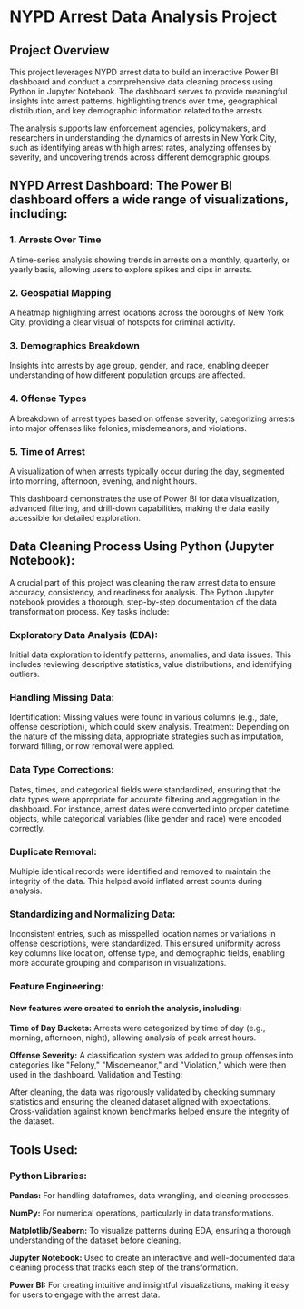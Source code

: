 # NYPD Arrest Data Analysis Project
## Project Overview
This project leverages NYPD arrest data to build an interactive Power BI dashboard and conduct a comprehensive data cleaning process using Python in Jupyter Notebook. The dashboard serves to provide meaningful insights into arrest patterns, highlighting trends over time, geographical distribution, and key demographic information related to the arrests.

The analysis supports law enforcement agencies, policymakers, and researchers in understanding the dynamics of arrests in New York City, such as identifying areas with high arrest rates, analyzing offenses by severity, and uncovering trends across different demographic groups.

## NYPD Arrest Dashboard: The Power BI dashboard offers a wide range of visualizations, including:

### 1. **Arrests Over Time**
A time-series analysis showing trends in arrests on a monthly, quarterly, or yearly basis, allowing users to explore spikes and dips in arrests.
### 2. **Geospatial Mapping**
A heatmap highlighting arrest locations across the boroughs of New York City, providing a clear visual of hotspots for criminal activity.
### 3. **Demographics Breakdown**
Insights into arrests by age group, gender, and race, enabling deeper understanding of how different population groups are affected.
### 4. **Offense Types**
A breakdown of arrest types based on offense severity, categorizing arrests into major offenses like felonies, misdemeanors, and violations.
### 5. **Time of Arrest**
A visualization of when arrests typically occur during the day, segmented into morning, afternoon, evening, and night hours.

This dashboard demonstrates the use of Power BI for data visualization, advanced filtering, and drill-down capabilities, making the data easily accessible for detailed exploration.
## **Data Cleaning Process Using Python (Jupyter Notebook)**: 
A crucial part of this project was cleaning the raw arrest data to ensure accuracy, consistency, and readiness for analysis. The Python Jupyter notebook provides a thorough, step-by-step documentation of the data transformation process. Key tasks include:

### **Exploratory Data Analysis (EDA)**:
Initial data exploration to identify patterns, anomalies, and data issues. This includes reviewing descriptive statistics, value distributions, and identifying outliers.

### **Handling Missing Data:**
Identification: Missing values were found in various columns (e.g., date, offense description), which could skew analysis.
Treatment: Depending on the nature of the missing data, appropriate strategies such as imputation, forward filling, or row removal were applied.

### **Data Type Corrections:**
Dates, times, and categorical fields were standardized, ensuring that the data types were appropriate for accurate filtering and aggregation in the dashboard. For instance, arrest dates were converted into proper datetime objects, while categorical variables (like gender and race) were encoded correctly.

### **Duplicate Removal:**
Multiple identical records were identified and removed to maintain the integrity of the data. This helped avoid inflated arrest counts during analysis.

### **Standardizing and Normalizing Data:**
Inconsistent entries, such as misspelled location names or variations in offense descriptions, were standardized. This ensured uniformity across key columns like location, offense type, and demographic fields, enabling more accurate grouping and comparison in visualizations.

### **Feature Engineering:**
#### New features were created to enrich the analysis, including:

**Time of Day Buckets:** Arrests were categorized by time of day (e.g., morning, afternoon, night), allowing analysis of peak arrest hours.

**Offense Severity:** A classification system was added to group offenses into categories like "Felony," "Misdemeanor," and "Violation," which were then used in the dashboard.
Validation and Testing:

After cleaning, the data was rigorously validated by checking summary statistics and ensuring the cleaned dataset aligned with expectations. Cross-validation against known benchmarks helped ensure the integrity of the dataset.

## Tools Used:

### **Python Libraries:**

**Pandas:** For handling dataframes, data wrangling, and cleaning processes.

**NumPy:** For numerical operations, particularly in data transformations.

**Matplotlib/Seaborn:** To visualize patterns during EDA, ensuring a thorough understanding of the dataset before cleaning.

**Jupyter Notebook:** Used to create an interactive and well-documented data cleaning process that tracks each step of the transformation.

**Power BI:** For creating intuitive and insightful visualizations, making it easy for users to engage with the arrest data.
